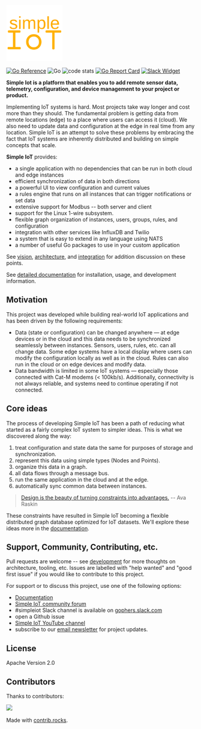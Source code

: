 <img src="docs/images/simple-iot-logo.png?raw=true" width="150">

[![Go Reference](https://pkg.go.dev/badge/github.com/simpleiot/simpleiot.svg)](https://pkg.go.dev/github.com/simpleiot/simpleiot)
![Go](https://github.com/simpleiot/simpleiot/workflows/Go/badge.svg?branch=master)
![code stats](https://tokei.rs/b1/github/simpleiot/simpleiot?category=code)
[![Go Report Card](https://goreportcard.com/badge/github.com/simpleiot/simpleiot)](https://goreportcard.com/report/github.com/simpleiot/simpleiot)
[![Slack Widget](https://img.shields.io/badge/join-us%20on%20slack-gray.svg?longCache=true&logo=slack&colorB=red)](http://gophers.slack.com/messages/simpleiot)

**Simple Iot is a platform that enables you to add remote sensor data,
telemetry, configuration, and device management to your project or product.**

Implementing IoT systems is hard. Most projects take way longer and cost more
than they should. The fundamental problem is getting data from remote locations
(edge) to a place where users can access it (cloud). We also need to update data
and configuration at the edge in real time from any location. Simple IoT is an
attempt to solve these problems by embracing the fact that IoT systems are
inherently distributed and building on simple concepts that scale.

**Simple IoT** provides:

- a single application with no dependencies that can be run in both cloud and
  edge instances
- efficient synchronization of data in both directions
- a powerful UI to view configuration and current values
- a rules engine that runs on all instances that can trigger notifications or
  set data
- extensive support for Modbus -- both server and client
- support for the Linux 1-wire subsystem.
- flexible graph organization of instances, users, groups, rules, and
  configuration
- integration with other services like InfluxDB and Twilio
- a system that is easy to extend in any language using NATS
- a number of useful Go packages to use in your custom application

See [vision](docs/ref/vision.md), [architecture](docs/ref/architecture.md), and
[integration](docs/ref/integration.md) for addition discussion on these points.

See [detailed documentation](https://docs.simpleiot.org) for installation,
usage, and development information.

## Motivation

This project was developed while building real-world IoT applications and has
been driven by the following requirements:

- Data (state or configuration) can be changed anywhere — at edge devices or in
  the cloud and this data needs to be synchronized seamlessly between instances.
  Sensors, users, rules, etc. can all change data. Some edge systems have a
  local display where users can modify the configuration locally as well as in
  the cloud. Rules can also run in the cloud or on edge devices and modify data.
- Data bandwidth is limited in some IoT systems — especially those connected
  with Cat-M modems (< 100kb/s). Additionally, connectivity is not always
  reliable, and systems need to continue operating if not connected.

## Core ideas

The process of developing Simple IoT has been a path of reducing what started as
a fairly complex IoT system to simpler ideas. This is what we discovered along
the way:

1. treat configuration and state data the same for purposes of storage and
   synchronization.
2. represent this data using simple types (Nodes and Points).
3. organize this data in a graph.
4. all data flows through a message bus.
5. run the same application in the cloud and at the edge.
6. automatically sync common data between instances.

> [Design is the beauty of turning constraints into advantages.](https://www.webstock.org.nz/talks/design-is-the-beauty-of-turning-constraints-into-advantages/)
> -- Ava Raskin

These constraints have resulted in Simple IoT becoming a flexible distributed
graph database optimized for IoT datasets. We'll explore these ideas more in the
[documentation](https://docs.simpleiot.org).

## Support, Community, Contributing, etc.

Pull requests are welcome -- see [development](docs/ref/development.md) for more
thoughts on architecture, tooling, etc. Issues are labelled with "help wanted"
and "good first issue" if you would like to contribute to this project.

For support or to discuss this project, use one of the following options:

- [Documentation](https://docs.simpleiot.org)
- [Simple IoT community forum](https://community.tmpdir.org/c/simple-iot/5)
- #simpleiot Slack channel is available on
  [gophers.slack.com](https://gophers.slack.com/messages/simpleiot/)
- open a Github issue
- [Simple IoT YouTube channel](https://www.youtube.com/channel/UCDAtjx0utMbJCexZ7Q5CbNg)
- subscribe to our [email newsletter](https://tinyletter.com/tmpdir) for project
  updates.

## License

Apache Version 2.0

## Contributors

Thanks to contributors:

<a href="https://github.com/simpleiot/simpleiot/graphs/contributors">
  <img src="https://contrib.rocks/image?repo=simpleiot/simpleiot" />
</a>

Made with [contrib.rocks](https://contrib.rocks).

